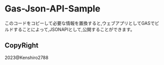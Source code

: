 # Gas-Json-API-Sample

このコードをコピーして必要な情報を置換すると,ウェブアプリとしてGASでビルドすることによって,JSONAPIとして,公開することができます。

## CopyRight

2023@Kenshiro2788 